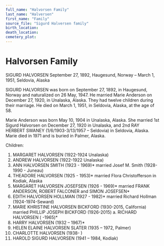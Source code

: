 ```yaml
---
full_name: "Halvorsen Family"
last_name: "Halversen"
first_name: "Family"
source_file: "Sigurd Halversen family"
birth_location:
death_location:
cemetery_plot: 
---
```

# Halvorsen Family

SIGURD HALVORSEN
September 27, 1892, Haugesund, Norway – March 1, 1951, Seldovia, Alaska

SIGURD HALVORSEN was born on September 27, 1892, in Haugesund, Norway and naturalized on 26 May, 1947. He married Marie Anderson on December 27, 1920, in Unalaska, Alaska. They had twelve children during their marriage. He died on March 1, 1951, in Seldovia, Alaska, at the age of 58. 

Marie Anderson was born May 10, 1904 in Unalaska, Alaska. She married 1st Sigurd Halvorsen on December 27, 1920 in Unalaska, and 2nd RAY HERBERT SWANEY (1/6/1903-3/13/1957 – Seldovia) in Seldovia, Alaska. Marie died in 1971 and is buried in Palmer, Alaska.
 
Children:
1.	MARGARET HALVORSEN (1922-1924 Unalaska)
2.	ANDREW HALVORSEN (1922-1922 Unalaska)
3.	ANN HALVORSEN SMITH (1923 - 1969)* married Josef M. Smith (1928-1990 - Juneau)
4.	THEADORE HALVORSEN (1925 - 1953)* married Flora Christofferson in Kodiak, Alaska 
5.	MARGARET HALVORSEN JOSEFSEN (1926 - 1969)* married FRANK ANDERSON, ROBERT FALCONER and SIMON JOSEFSEN*
6.	EDITH HALVORSEN HOLLMAN (1927 - 1982)* married Richard Hollman (1924-1974-Seward)
7.	MARIE KHRISTINE HALVORSEN BICKFORD (1930-2015, California) married PHILLIP JOSEPH BICKFORD (1926-2015)
a.	RICHARD HALVORSEN ( -1965)*
8.	HARRY HALVORSEN (1932 – 1967)*
9.	HELEN ELAINE HALVORSEN SLATER (1935 – 1972, Palmer)
10.	CHARLOTTE HALVORSEN (1938- )
11.	HAROLD SIGURD HALVORSEN (1941 – 1984, Kodiak)


